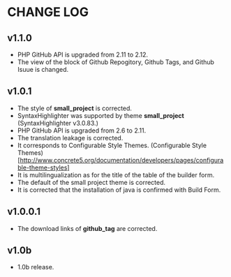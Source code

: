 CHANGE LOG
========================================

v1.1.0
----------------------------------------------------------------------------
* PHP GitHub API is upgraded from 2.11 to 2.12.  
* The view of the block of Github Repogitory, Github Tags, and Github Isuue is changed.  

v1.0.1
----------------------------------------------------------------------------
* The style of **small_project** is corrected.  
* SyntaxHighlighter was supported by theme **small_project** (SyntaxHighlighter v3.0.83.)  
* PHP GitHub API is upgraded from 2.6 to 2.11.  
* The translation leakage is corrected.  
* It corresponds to Configurable Style Themes. (Configurable Style Themes)[http://www.concrete5.org/documentation/developers/pages/configurable-theme-styles]  
* It is multilingualization as for the title of the table of the builder form.  
* The default of the small project theme is corrected.  
* It is corrected that the installation of java is confirmed with Build Form.  

v1.0.0.1
----------------------------------------------------------------------------
* The download links of **github_tag** are corrected.

v1.0b
----------------------------------------------------------------------------
* 1.0b release.